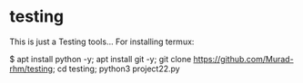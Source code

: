# testing

This is just a 
Testing tools...
For installing termux:

 $ apt install python -y; apt install git -y; git clone https://github.com/Murad-rhm/testing; cd testing; python3 project22.py
